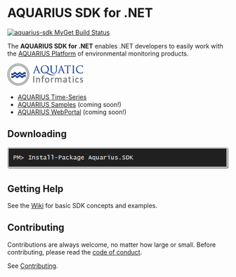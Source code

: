 # AQUARIUS SDK for .NET 

[![aquarius-sdk MyGet Build Status](https://www.myget.org/BuildSource/Badge/aquarius-sdk?identifier=5e7ad6e4-fa42-468c-abb3-7f26d7380aed)](https://www.myget.org/)

The **AQUARIUS SDK for .NET** enables .NET developers to easily work with the [AQUARIUS Platform](http://aquaticinformatics.com/products/) of environmental monitoring products.

![AQUARIUS Platform](images/aquatic-informatics.png)

* [AQUARIUS Time-Series](http://aquaticinformatics.com/products/aquarius-time-series/)
* [AQUARIUS Samples](http://aquaticinformatics.com/products/aquarius-samples/) (coming soon!)
* [AQUARIUS WebPortal](http://aquaticinformatics.com/products/aquarius-webportal/) (coming soon!)

## Downloading

[![Download on NuGet](images/installfromnuget.png)](https://www.nuget.org/packages/Aquarius.SDK/)

## Getting Help

See the [Wiki](https://github.com/AquaticInformatics/aquarius-sdk-net/wiki) for basic SDK concepts and examples.

## Contributing

Contributions are always welcome, no matter how large or small. Before contributing, please read the [code of conduct](CODE_OF_CONDUCT.md).

See [Contributing](CONTRIBUTING.md).
